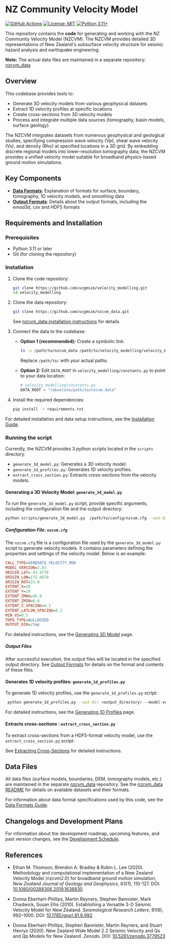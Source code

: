 # NZ Community Velocity Model

[![GitHub Actions](https://github.com/ucgmsim/velocity_modelling/workflows/CI/badge.svg)](https://github.com/ucgmsim/velocity_modelling/actions)
[![License: MIT](https://img.shields.io/badge/License-MIT-yellow.svg)](https://opensource.org/licenses/MIT)
[![Python 3.11+](https://img.shields.io/badge/python-3.11+-blue.svg)](https://www.python.org/downloads/)

This repository contains the **code** for generating and working with the NZ Community Velocity Model (NZCVM). The NZCVM provides detailed 3D representations of New Zealand's subsurface velocity structure for seismic hazard analysis and earthquake engineering.

**Note:** The actual data files are maintained in a separate repository: [nzcvm_data](https://github.com/ucgmsim/nzcvm_data)

## Overview

This codebase provides tools to:

- Generate 3D velocity models from various geophysical datasets
- Extract 1D velocity profiles at specific locations
- Create cross-sections from 3D velocity models
- Process and integrate multiple data sources (tomography, basin models, surface geology)

The NZCVM integrates datasets from numerous geophysical and geological studies, specifying compression wave velocity (Vp), shear wave velocity (Vs), and density (Rho) at specified locations in a 3D grid. By embedding discrete regional models into lower-resolution tomography data, the NZCVM provides a unified velocity model suitable for broadband physics-based ground motion simulations.

## Key Components
- [**Data Formats**](wiki/DataFormats.md): Explanation of formats for surface, boundary, tomography, 1D velocity models, and smoothing data
- [**Output Formats**](wiki/OutputFormats.md): Details about the output formats, including the emod3d, csv and HDF5 formats

## Requirements and Installation

### Prerequisites

- Python 3.11 or later
- Git (for cloning the repository)

### Installation

1. Clone the code repository:
     ```bash
     git clone https://github.com/ucgmsim/velocity_modelling.git
     cd velocity_modelling
     ```

2. Clone the data repository:
     ```bash
     git clone https://github.com/ucgmsim/nzcvm_data.git
     ```
     See [nzcvm_data installation instructions](https://github.com/ucgmsim/nzcvm_data#installation) for details.

3. Connect the data to the codebase:

    - **Option 1 (recommended):** Create a symbolic link:
      ```bash
      ln -s /path/to/nzcvm_data /path/to/velocity_modelling/velocity_modelling/nzcvm_data
      ```
      Replace `/path/to/` with your actual paths.

    - **Option 2:** Edit `DATA_ROOT` in `velocity_modelling/constants.py` to point to your data location:
      ```python
      # velocity_modelling/constants.py
      DATA_ROOT = "/absolute/path/to/nzcvm_data"
      ```

4. Install the required dependencies:
     ```bash
     pip install -r requirements.txt
     ```

For detailed installation and data setup instructions, see the [Installation Guide](wiki/Installation.md).



### Running the script

Currently, the NZCVM provides 3 python scripts located in the `scripts` directory. 
- `generate_3d_model.py`: Generates a 3D velocity model.
- `generate_1d_profiles.py`: Generates 1D velocity profiles.
- `extract_cross_section.py`: Extracts cross-sections from the velocity models.

#### Generating a 3D Velocity Model: `generate_3d_model.py`
To run the `generate_3d_model.py` script, provide specific arguments, including the configuration file and the output directory:

```sh
python scripts/generate_3d_model.py  /path/to/config/nzcvm.cfg --out-dir /path/to/output
```
##### Configuration File: `nzcvm.cfg`

The `nzcvm.cfg` file is a configuration file used by the `generate_3d_model.py` script to generate velocity models. It contains parameters defining the properties and settings of the velocity model. Below is an example:

```ini
CALL_TYPE=GENERATE_VELOCITY_MOD
MODEL_VERSION=2.03
ORIGIN_LAT=-43.4776
ORIGIN_LON=172.6870
ORIGIN_ROT=23.0
EXTENT_X=20
EXTENT_Y=20
EXTENT_ZMAX=45.0
EXTENT_ZMIN=0.0
EXTENT_Z_SPACING=0.2
EXTENT_LATLON_SPACING=0.2
MIN_VS=0.5
TOPO_TYPE=BULLDOZED
OUTPUT_DIR=/tmp
```

For detailed instructions, see the [Generating 3D Model](wiki/Generating-3D-Model.md) page.

##### Output Files

After successful execution, the output files will be located in the specified output directory. See [Output Formats](wiki/OutputFormats.md) for details on the format and contents of these files.



#### Generates 1D velocity profiles: `generate_1d_profiles.py`
To generate 1D velocity profiles, use the `generate_1d_profiles.py` script:

```sh
 python generate_1d_profiles.py --out-dir <output_directory> --model-version <version> --location-csv <csv_file> --min-vs <min_vs> --topo-type <topo_type> [--custom-depth <depth_file>] 
```
For detailed instructions, see the [Generating 1D Profiles](wiki/Generating-1D-Profiles.md) page.

#### Extracts cross-sections : `extract_cross_section.py`
To extract cross-sections from a HDF5-format velocity model, use the `extract_cross_section.py` script:

See [Extracting Cross-Sections](wiki/Extracting-Cross-Sections.md) for detailed instructions.



## Data Files

All data files (surface models, boundaries, DEM, tomography models, etc.) are maintained in the separate [nzcvm_data](https://github.com/ucgmsim/nzcvm_data) repository. See the [nzcvm_data README](https://github.com/ucgmsim/nzcvm_data) for details on available datasets and their formats.

For information about data format specifications used by this code, see the [Data Formats Guide](wiki/DataFormats.md).

## Changelogs and Development Plans

For information about the development roadmap, upcoming features, and past version changes, see the [Development Schedule](wiki/Development-Schedule.md).

## References

- Ethan M. Thomson, Brendon A. Bradley & Robin L. Lee (2020). Methodology and computational implementation of a New Zealand Velocity Model (nzcvm2.0) for broadband ground motion simulation, *New Zealand Journal of Geology and Geophysics*, 63(1), 110-127. DOI: [10.1080/00288306.2019.1636830](https://doi.org/10.1080/00288306.2019.1636830)

- Donna Eberhart-Phillips, Martin Reyners, Stephen Bannister, Mark Chadwick, Susan Ellis (2010). Establishing a Versatile 3-D Seismic Velocity Model for New Zealand. *Seismological Research Letters*, 81(6), 992–1000. DOI: [10.1785/gssrl.81.6.992](https://doi.org/10.1785/gssrl.81.6.992)

- Donna Eberhart-Phillips, Stephen Bannister, Martin Reyners, and Stuart Henrys (2020). New Zealand Wide Model 2.2 Seismic Velocity and Qs and Qp Models for New Zealand. *Zenodo*. DOI: [10.5281/zenodo.3779523](https://doi.org/10.5281/zenodo.3779523)
